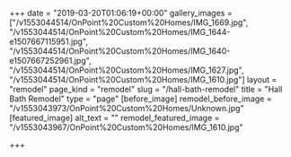 +++
date = "2019-03-20T01:06:19+00:00"
gallery_images = ["/v1553044514/OnPoint%20Custom%20Homes/IMG_1669.jpg", "/v1553044514/OnPoint%20Custom%20Homes/IMG_1644-e1507667115951.jpg", "/v1553044514/OnPoint%20Custom%20Homes/IMG_1640-e1507667252961.jpg", "/v1553044514/OnPoint%20Custom%20Homes/IMG_1627.jpg", "/v1553044514/OnPoint%20Custom%20Homes/IMG_1610.jpg"]
layout = "remodel"
page_kind = "remodel"
slug = "/hall-bath-remodel"
title = "Hall Bath Remodel"
type = "page"
[before_image]
remodel_before_image = "/v1553043973/OnPoint%20Custom%20Homes/Unknown.jpg"
[featured_image]
alt_text = ""
remodel_featured_image = "/v1553043967/OnPoint%20Custom%20Homes/IMG_1610.jpg"

+++
